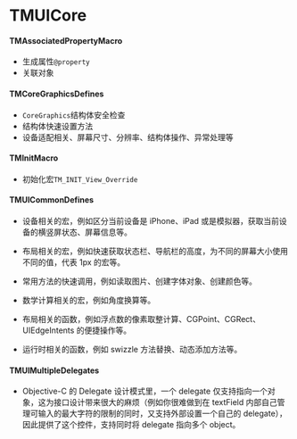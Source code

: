# TMUICore

#### TMAssociatedPropertyMacro

- 生成属性`@property`
- 关联对象

#### TMCoreGraphicsDefines

- `CoreGraphics`结构体安全检查
- 结构体快速设置方法
- 设备适配相关、屏幕尺寸、分辨率、结构体操作、异常处理等

#### TMInitMacro

- 初始化宏`TM_INIT_View_Override`

#### TMUICommonDefines

- 设备相关的宏，例如区分当前设备是 iPhone、iPad 或是模拟器，获取当前设备的横竖屏状态、屏幕信息等。

- 布局相关的宏，例如快速获取状态栏、导航栏的高度，为不同的屏幕大小使用不同的值，代表 1px 的宏等。

- 常用方法的快速调用，例如读取图片、创建字体对象、创建颜色等。

- 数学计算相关的宏，例如角度换算等。

- 布局相关的函数，例如浮点数的像素取整计算、CGPoint、CGRect、UIEdgeIntents 的便捷操作等。

- 运行时相关的函数，例如 swizzle 方法替换、动态添加方法等。

#### TMUIMultipleDelegates

- Objective-C 的 Delegate 设计模式里，一个 delegate 仅支持指向一个对象，这为接口设计带来很大的麻烦（例如你很难做到在 textField 内部自己管理可输入的最大字符的限制的同时，又支持外部设置一个自己的 delegate），因此提供了这个控件，支持同时将 delegate 指向多个 object。

